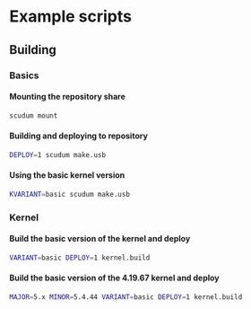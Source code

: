 # Example scripts

## Building

### Basics

#### Mounting the repository share

```bash
scudum mount
```

#### Building and deploying to repository

```bash
DEPLOY=1 scudum make.usb
```

#### Using the basic kernel version

```bash
KVARIANT=basic scudum make.usb
```

### Kernel

#### Build the basic version of the kernel and deploy

```bash
VARIANT=basic DEPLOY=1 kernel.build
```

#### Build the basic version of the 4.19.67 kernel and deploy

```bash
MAJOR=5.x MINOR=5.4.44 VARIANT=basic DEPLOY=1 kernel.build
```
